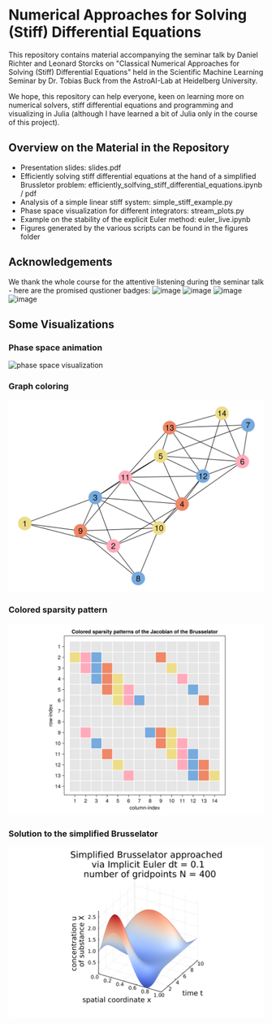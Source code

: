 # Numerical Approaches for Solving (Stiff) Differential Equations

This repository contains material accompanying the seminar talk by Daniel Richter and Leonard Storcks on "Classical Numerical Approaches for Solving (Stiff) Differential Equations" held in the Scientific Machine Learning Seminar by Dr. Tobias Buck from the AstroAI-Lab at Heidelberg University.

We hope, this repository can help everyone, keen on learning more on numerical solvers, stiff differential equations and programming and visualizing in Julia (although I have learned a bit of Julia only in the course of this project).

## Overview on the Material in the Repository
- Presentation slides: slides.pdf
- Efficiently solving stiff differential equations at the hand of a simplified Brussletor problem: efficiently_solfving_stiff_differential_equations.ipynb / pdf
- Analysis of a simple linear stiff system: simple_stiff_example.py
- Phase space visualization for different integrators: stream_plots.py
- Example on the stability of the explicit Euler method: euler_live.ipynb
- Figures generated by the various scripts can be found in the figures folder

## Acknowledgements
We thank the whole course for the attentive listening during the seminar talk - here are the promised qustioner badges:
![image]({https://img.shields.io/badge/Claus-%F0%9F%9A%80-blue.svg})
![image]({https://img.shields.io/badge/Robin-%F0%9F%9A%80-blue.svg})
![image]({https://img.shields.io/badge/Hans-%F0%9F%9A%80-blue.svg})
![image]({https://img.shields.io/badge/unknown%20name%20please%20contact%20us-%F0%9F%9A%80-blue.svg})

## Some Visualizations
### Phase space animation
![phase space visualization](https://github.com/leo1200/diffeq/blob/master/figures/anims/phase_space.gif)
### Graph coloring
![graph coloring](https://github.com/leo1200/diffeq/blob/master/figures/bruss_graph_colored.svg)
### Colored sparsity pattern
![sparsity coloring](https://github.com/leo1200/diffeq/blob/master/figures/colored_sparsity_pattern.svg)
### Solution to the simplified Brusselator
![brusselator](https://github.com/leo1200/diffeq/blob/master/figures/bruss_impl_quasi_newton.svg)